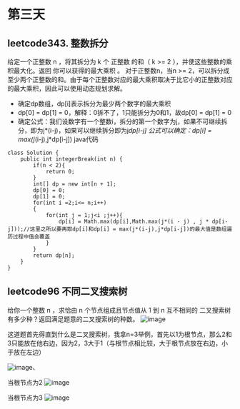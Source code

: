 # 第三天
## leetcode343. 整数拆分
给定一个正整数 n ，将其拆分为 k 个 正整数 的和（ k >= 2 ），并使这些整数的乘积最大化。返回 你可以获得的最大乘积 。
对于正整数n，当n >= 2，可以拆分成至少两个正整数的和。由于每个正整数对应的最大乘积取决于比它小的正整数对应的最大乘积，因此可以使用动态规划求解。
 - 确定dp数组，dp[i]表示拆分为最少两个数字的最大乘积
 - dp[0] = dp[1] = 0，解释：0拆不了，1只能拆分为0和1，故dp[0] = dp[1] = 0
 - 确定公式：我们设数字有一个整数i，拆分的第一个数字为j，如果不可继续拆分，即为j*(i-j)，如果可以继续拆分即为j*dp[i-j]
 公式可以确定：dp[i] = max(j*(i-j),j*dp[i-j])
java代码
```
class Solution {
    public int integerBreak(int n) {
        if(n < 2){
            return 0;
        }
        int[] dp = new int[n + 1];
        dp[0] = 0;
        dp[1] = 0;
        for(int i =2;i<= n;i++)
        {
            for(int j = 1;j<i ;j++){
                dp[i] = Math.max(dp[i],Math.max(j*(i - j) , j * dp[i-j]));//这里之所以要再取dp[i]和dp[i] = max(j*(i-j),j*dp[i-j])的最大值是数组遍历过程中值会覆盖
            }
        }
        return dp[n];
    }
}
```
## leetcode96 不同二叉搜索树
给你一个整数 n ，求恰由 n 个节点组成且节点值从 1 到 n 互不相同的 二叉搜索树 有多少种？返回满足题意的二叉搜索树的种数。
![image](https://user-images.githubusercontent.com/88364565/198170169-f2980556-e029-462e-9a43-26d7a9a59dca.png)

这道题首先得直到什么是二叉搜索树，我拿n=3举例，首先以1为根节点，那么2和3只能放在他右边，因为2，3大于1（与根节点相比较，大于根节点放在右边，小于放在左边）

![image](https://user-images.githubusercontent.com/88364565/198170633-9bc279c5-a260-490d-afa4-5b14bd7e25c5.png)、

当根节点为2
![image](https://user-images.githubusercontent.com/88364565/198170941-693c36dc-8ffc-41b7-95ff-2bb6f065860e.png)

当根节点为3
![image](https://user-images.githubusercontent.com/88364565/198170871-96ad674b-5734-48a2-8c33-c271a862ddd7.png)









